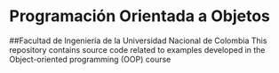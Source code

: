 # Programación Orientada a Objetos
##Facultad de Ingeniería de la Universidad Nacional de Colombia
This repository contains source code related to examples developed in the Object-oriented programming (OOP) course
